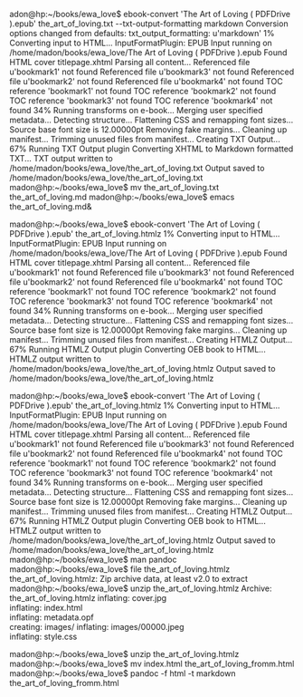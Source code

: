 adon@hp:~/books/ewa_love$ ebook-convert 'The Art of Loving ( PDFDrive ).epub' the_art_of_loving.txt --txt-output-formatting markdown
Conversion options changed from defaults:
  txt_output_formatting: u'markdown'
1% Converting input to HTML...
InputFormatPlugin: EPUB Input running
on /home/madon/books/ewa_love/The Art of Loving ( PDFDrive ).epub
Found HTML cover titlepage.xhtml
Parsing all content...
Referenced file u'bookmark1' not found
Referenced file u'bookmark3' not found
Referenced file u'bookmark2' not found
Referenced file u'bookmark4' not found
TOC reference 'bookmark1' not found
TOC reference 'bookmark2' not found
TOC reference 'bookmark3' not found
TOC reference 'bookmark4' not found
34% Running transforms on e-book...
Merging user specified metadata...
Detecting structure...
Flattening CSS and remapping font sizes...
Source base font size is 12.00000pt
Removing fake margins...
Cleaning up manifest...
Trimming unused files from manifest...
Creating TXT Output...
67% Running TXT Output plugin
Converting XHTML to Markdown formatted TXT...
TXT output written to /home/madon/books/ewa_love/the_art_of_loving.txt
Output saved to   /home/madon/books/ewa_love/the_art_of_loving.txt
madon@hp:~/books/ewa_love$ mv the_art_of_loving.txt the_art_of_loving.md
madon@hp:~/books/ewa_love$ emacs the_art_of_loving.md&





madon@hp:~/books/ewa_love$ ebook-convert 'The Art of Loving ( PDFDrive ).epub' the_art_of_loving.htmlz
1% Converting input to HTML...
InputFormatPlugin: EPUB Input running
on /home/madon/books/ewa_love/The Art of Loving ( PDFDrive ).epub
Found HTML cover titlepage.xhtml
Parsing all content...
Referenced file u'bookmark1' not found
Referenced file u'bookmark3' not found
Referenced file u'bookmark2' not found
Referenced file u'bookmark4' not found
TOC reference 'bookmark1' not found
TOC reference 'bookmark2' not found
TOC reference 'bookmark3' not found
TOC reference 'bookmark4' not found
34% Running transforms on e-book...
Merging user specified metadata...
Detecting structure...
Flattening CSS and remapping font sizes...
Source base font size is 12.00000pt
Removing fake margins...
Cleaning up manifest...
Trimming unused files from manifest...
Creating HTMLZ Output...
67% Running HTMLZ Output plugin
Converting OEB book to HTML...
HTMLZ output written to /home/madon/books/ewa_love/the_art_of_loving.htmlz
Output saved to   /home/madon/books/ewa_love/the_art_of_loving.htmlz










madon@hp:~/books/ewa_love$ ebook-convert 'The Art of Loving ( PDFDrive ).epub' the_art_of_loving.htmlz
1% Converting input to HTML...
InputFormatPlugin: EPUB Input running
on /home/madon/books/ewa_love/The Art of Loving ( PDFDrive ).epub
Found HTML cover titlepage.xhtml
Parsing all content...
Referenced file u'bookmark1' not found
Referenced file u'bookmark3' not found
Referenced file u'bookmark2' not found
Referenced file u'bookmark4' not found
TOC reference 'bookmark1' not found
TOC reference 'bookmark2' not found
TOC reference 'bookmark3' not found
TOC reference 'bookmark4' not found
34% Running transforms on e-book...
Merging user specified metadata...
Detecting structure...
Flattening CSS and remapping font sizes...
Source base font size is 12.00000pt
Removing fake margins...
Cleaning up manifest...
Trimming unused files from manifest...
Creating HTMLZ Output...
67% Running HTMLZ Output plugin
Converting OEB book to HTML...
HTMLZ output written to /home/madon/books/ewa_love/the_art_of_loving.htmlz
Output saved to   /home/madon/books/ewa_love/the_art_of_loving.htmlz
madon@hp:~/books/ewa_love$ man pandoc 
madon@hp:~/books/ewa_love$ file the_art_of_loving.htmlz
the_art_of_loving.htmlz: Zip archive data, at least v2.0 to extract
madon@hp:~/books/ewa_love$ unzip the_art_of_loving.htmlz
Archive:  the_art_of_loving.htmlz
  inflating: cover.jpg               
  inflating: index.html              
  inflating: metadata.opf            
   creating: images/
  inflating: images/00000.jpeg       
  inflating: style.css               

madon@hp:~/books/ewa_love$ unzip the_art_of_loving.htmlz
madon@hp:~/books/ewa_love$ mv index.html the_art_of_loving_fromm.html
madon@hp:~/books/ewa_love$ pandoc -f html -t markdown the_art_of_loving_fromm.html
